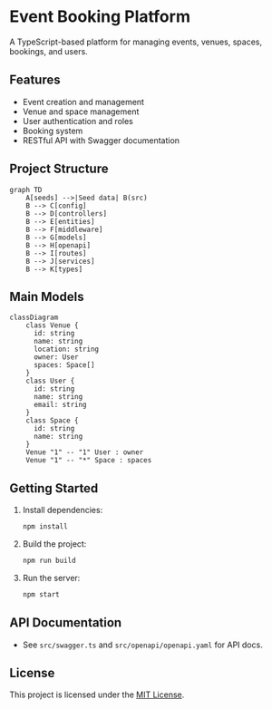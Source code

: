 # Event Booking Platform

A TypeScript-based platform for managing events, venues, spaces, bookings, and users.

## Features
- Event creation and management
- Venue and space management
- User authentication and roles
- Booking system
- RESTful API with Swagger documentation

## Project Structure
```mermaid
graph TD
    A[seeds] -->|Seed data| B(src)
    B --> C[config]
    B --> D[controllers]
    B --> E[entities]
    B --> F[middleware]
    B --> G[models]
    B --> H[openapi]
    B --> I[routes]
    B --> J[services]
    B --> K[types]
```

## Main Models
```mermaid
classDiagram
    class Venue {
      id: string
      name: string
      location: string
      owner: User
      spaces: Space[]
    }
    class User {
      id: string
      name: string
      email: string
    }
    class Space {
      id: string
      name: string
    }
    Venue "1" -- "1" User : owner
    Venue "1" -- "*" Space : spaces
```

## Getting Started
1. Install dependencies:
   ```bash
   npm install
   ```
2. Build the project:
   ```bash
   npm run build
   ```
3. Run the server:
   ```bash
   npm start
   ```

## API Documentation
- See `src/swagger.ts` and `src/openapi/openapi.yaml` for API docs.

## License
This project is licensed under the [MIT License](./LICENSE).
